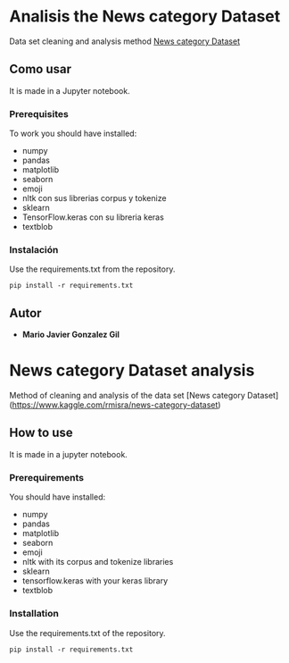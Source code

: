 # Analisis the News category Dataset

Data set cleaning and analysis method
[News category Dataset](https://www.kaggle.com/rmisra/news-category-dataset)
## Como usar

It is made in a Jupyter notebook.

### Prerequisites

To work you should have installed:
* numpy
* pandas
* matplotlib
* seaborn
* emoji
* nltk con sus librerias corpus y tokenize
* sklearn
* TensorFlow.keras con su libreria keras
* textblob



### Instalación

Use the requirements.txt from the repository.

```
pip install -r requirements.txt
```


## Autor

* **Mario Javier Gonzalez Gil**





# News category Dataset analysis

Method of cleaning and analysis of the data set
[News category Dataset] (https://www.kaggle.com/rmisra/news-category-dataset)
## How to use

It is made in a jupyter notebook.

### Prerequirements

You should have installed:
* numpy
* pandas
* matplotlib
* seaborn
* emoji
* nltk with its corpus and tokenize libraries
* sklearn
* tensorflow.keras with your keras library
* textblob




### Installation

Use the requirements.txt of the repository.

``
pip install -r requirements.txt
``
